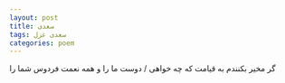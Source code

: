 ```yaml
---
layout: post
title: سعدی
tags: سعدی غزل
categories: poem
---
```


گر مخیر بکنندم به قیامت که چه خواهی / دوست ما را و همه نعمت فردوس شما را
